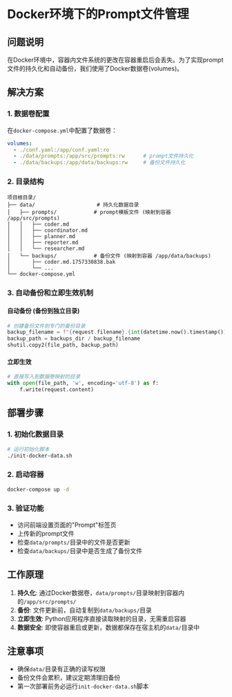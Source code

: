 # Docker环境下的Prompt文件管理

## 问题说明

在Docker环境中，容器内文件系统的更改在容器重启后会丢失。为了实现prompt文件的持久化和自动备份，我们使用了Docker数据卷(volumes)。

## 解决方案

### 1. 数据卷配置

在`docker-compose.yml`中配置了数据卷：

```yaml
volumes:
  - ./conf.yaml:/app/conf.yaml:ro
  - ./data/prompts:/app/src/prompts:rw      # prompt文件持久化
  - ./data/backups:/app/data/backups:rw     # 备份文件持久化
```

### 2. 目录结构

```
项目根目录/
├── data/                    # 持久化数据目录
│   ├── prompts/            # prompt模板文件 (映射到容器 /app/src/prompts)
│   │   ├── coder.md
│   │   ├── coordinator.md
│   │   ├── planner.md
│   │   ├── reporter.md
│   │   └── researcher.md
│   └── backups/            # 备份文件 (映射到容器 /app/data/backups)
│       ├── coder.md.1757330838.bak
│       └── ...
└── docker-compose.yml
```

### 3. 自动备份和立即生效机制

#### 自动备份 (备份到独立目录)
```python
# 创建备份文件到专门的备份目录
backup_filename = f"{request.filename}.{int(datetime.now().timestamp())}.bak"
backup_path = backups_dir / backup_filename
shutil.copy2(file_path, backup_path)
```

#### 立即生效
```python
# 直接写入到数据卷映射的目录
with open(file_path, 'w', encoding='utf-8') as f:
    f.write(request.content)
```

## 部署步骤

### 1. 初始化数据目录
```bash
# 运行初始化脚本
./init-docker-data.sh
```

### 2. 启动容器
```bash
docker-compose up -d
```

### 3. 验证功能
- 访问前端设置页面的"Prompt"标签页
- 上传新的prompt文件
- 检查`data/prompts/`目录中的文件是否更新
- 检查`data/backups/`目录中是否生成了备份文件

## 工作原理

1. **持久化**: 通过Docker数据卷，`data/prompts/`目录映射到容器内的`/app/src/prompts/`
2. **备份**: 文件更新前，自动复制到`data/backups/`目录
3. **立即生效**: Python应用程序直接读取映射的目录，无需重启容器
4. **数据安全**: 即使容器重启或更新，数据都保存在宿主机的`data/`目录中

## 注意事项

- 确保`data/`目录有正确的读写权限
- 备份文件会累积，建议定期清理旧备份
- 第一次部署前务必运行`init-docker-data.sh`脚本